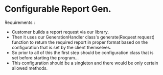 # Configurable Report Gen.
Requirements : 
 - Customer builds a report request via our library.
 - Then it uses our GenerationHandler class's generate(Request request) function to return the required report in proper format based on the configuration that is set by the client themselves.
 - So prior to all of this the first step should be configuration class that is set before starting the program...
 - This configuration should be a singleton and there would be only certain allowed methods.
